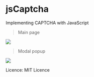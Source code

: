 # jsCaptcha
Implementing CAPTCHA with JavaScript

> Main page

![](https://github.com/Khoshimjonov/jsCaptcha/blob/master/Screenshots/index.png)

> Modal popup

![](https://github.com/Khoshimjonov/jsCaptcha/blob/master/Screenshots/modal.png)

Licence: MIT Licence
